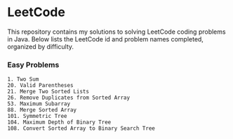 # LeetCode
This repository contains my solutions to solving LeetCode coding problems in Java. Below lists the LeetCode id and problem names completed, organized by difficulty.

### Easy Problems
```
1. Two Sum
20. Valid Parentheses
21. Merge Two Sorted Lists
26. Remove Duplicates from Sorted Array
53. Maximum Subarray
88. Merge Sorted Array
101. Symmetric Tree
104. Maximum Depth of Binary Tree
108. Convert Sorted Array to Binary Search Tree
```
